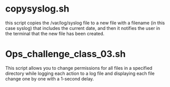 # copysyslog.sh
this script copies the /var/log/syslog file to a new file with a filename (in this case syslog) that includes the current date, and then it notifies the user in the terminal that the new file has been created.


# Ops_challenge_class_03.sh
This script allows you to change permissions for all files in a specified directory while logging each action to a log file and displaying each file change one by one with a 1-second delay.
